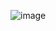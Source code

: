 ![image](https://user-images.githubusercontent.com/112502847/200168663-6137486c-ca68-46c9-8e57-1ebdf0fd52a2.png)

